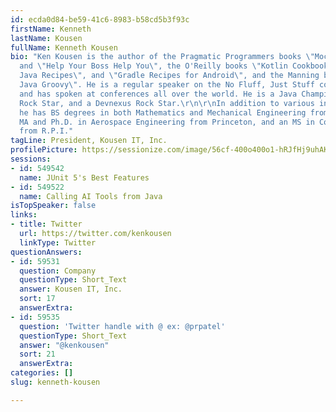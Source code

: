 ```yaml
---
id: ecda0d84-be59-41c6-8983-b58cd5b3f93c
firstName: Kenneth
lastName: Kousen
fullName: Kenneth Kousen
bio: "Ken Kousen is the author of the Pragmatic Programmers books \"Mockito Made Clear\"
  and \"Help Your Boss Help You\", the O'Reilly books \"Kotlin Cookbook\", \"Modern
  Java Recipes\", and \"Gradle Recipes for Android\", and the Manning book \"Making
  Java Groovy\". He is a regular speaker on the No Fluff, Just Stuff conference tour,
  and has spoken at conferences all over the world. He is a Java Champion, a JavaOne
  Rock Star, and a Devnexus Rock Star.\r\n\r\nIn addition to various industry certifications,
  he has BS degrees in both Mathematics and Mechanical Engineering from M.I.T., an
  MA and Ph.D. in Aerospace Engineering from Princeton, and an MS in Computer Science
  from R.P.I."
tagLine: President, Kousen IT, Inc.
profilePicture: https://sessionize.com/image/56cf-400o400o1-hRJfHj9uhAKenHm5nQ3K15.png
sessions:
- id: 549542
  name: JUnit 5's Best Features
- id: 549522
  name: Calling AI Tools from Java
isTopSpeaker: false
links:
- title: Twitter
  url: https://twitter.com/kenkousen
  linkType: Twitter
questionAnswers:
- id: 59531
  question: Company
  questionType: Short_Text
  answer: Kousen IT, Inc.
  sort: 17
  answerExtra: 
- id: 59535
  question: 'Twitter handle with @ ex: @prpatel'
  questionType: Short_Text
  answer: "@kenkousen"
  sort: 21
  answerExtra: 
categories: []
slug: kenneth-kousen

---
```

